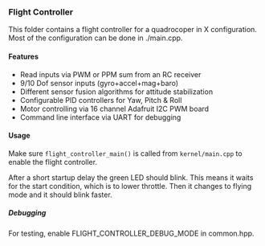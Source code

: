 ### Flight Controller ###

This folder contains a flight controller for a quadrocoper in X configuration. 
Most of the configuration can be done in ./main.cpp.


#### Features ####
- Read inputs via PWM or PPM sum from an RC receiver
- 9/10 Dof sensor inputs (gyro+accel+mag+baro)
- Different sensor fusion algorithms for attitude stabilization
- Configurable PID controllers for Yaw, Pitch & Roll
- Motor controlling via 16 channel Adafruit I2C PWM board
- Command line interface via UART for debugging

#### Usage ####
Make sure `flight_controller_main()` is called from `kernel/main.cpp` to enable
the flight controller.

After a short startup delay the green LED should blink. This means it waits for
the start condition, which is to lower throttle. Then it changes to flying mode
and it should blink faster.

##### Debugging #####
For testing, enable FLIGHT_CONTROLLER_DEBUG_MODE in common.hpp.

